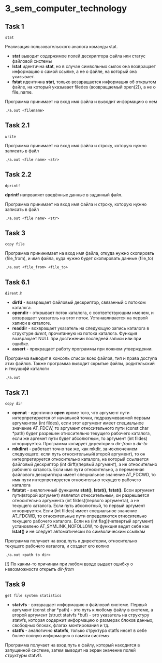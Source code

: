 # 3_sem_computer_technology
## Task 1 
`stat`

Реализация пользовательского аналога команды stat.

- **stat** выводит содержимое полей дескриптора файла или статус файловой системы  
- **lstat** идентична **stat**, но в случае символьных сылок она возвращает информацию о самой ссылке, а не о файле, на который она указывает.
- **fstat** идентична **stat**, только возвращается информация об открытом файле, на который указывает filedes (возвращаемый open(2)), а не о file_name.

Программа принимает на вход имя файла и выводит информацию о нем
```
./a.out <filename>
```

## Task 2.1 
`write`

Программа принимает на вход имя файла и строку, которую нужно записать в файл
```
./a.out <file name> <str>
```

## Task 2.2
`dprintf`

**dprintf** напрваляет введённые данные в заданный файл.

Программа принимает на вход имя файла и строку, которую нужно записать в файл
```
./a.out <file name> <str>
```

## Task 3
`copy file`

Программа прининимает на вход имя файла, откуда нужно скопировть (file_from), и имя файла, куда нужно будет скопировать данные (file_to)
```
./a.out <file_from> <file_to>
```

## Task 6.1
`dirent.h`

 - **dirfd** - возвращает файловый дескриптор, связанный с потоком каталога.
 - **opendir** - открывает поток каталога, с соответствующим именем, и возвращает указатель на этот поток. Устанавливается на первой хаписи в каталоге.
 - **readdir** - вохвращает указатель на следующую запись каталога в структуре *dirent*, прочитанную из потока каталога. Функция возвращает NULL при достижении последней записи или при ошибке.
 - **assert** - прекращает работу программы при ложном утверждении.

 Программа выводит в консоль список всех файлов, тип и права доступа этих файлов. Также программа выводит скрытые файлы, родительский и текущифй каталоги

 ```
 ./a.out
 ```

## Task 7.1
 `copy dir`

 - **openat** - идентично **open** кроме того, что аргумент пути интерпретируется от начальной точки, подразумеваемой первым аргументом (int fildes), если этот аргумент имеет специальное значение AT_FDCW, то аргумент относительного пути (const char *path) будет разрешен относительно текущего рабочего каталога, если же аргемнт пути будет абсолютным, то  аргумент (int fildes) игнорируется.
 Программа копирует директорию *dir-from* в *dir-to*
 - **mkdirat** - работает точно так же, как mkdir, за исключением следующего: если путь относительный(второй аргумент), то он интерпретируется относительно каталога, на который ссылается файловый дескриптор (int dirft)(первый аргумент), а не относительно рабочего каталога. Если имя пути относительно, а переменная файлового дескриптора имеет специальное значение AT_FDCWD, то имя пути интерпретируется относительно текущего рабочего каталога
 - **fstatat** - аналогичный функциям **stat()**, **lstat()**, **fstat()**. Есои аргумент пути(второй аргумент) является относительным, он разрешается относительно аргумента (int fildes)(первого аргумента), а не текущего каталога. Если путь абсолютный, то первый аргумент игнорируется. Если (int fildes) имеет специальное значение AT_FDCWD, то относительные пути определяются относительно текущего рабочего каталога. Если на (int flag)(четвертый аргумент) установлено AT_SYMLINK_NOFOLLOW, то функция ведет себя как **lstat()**  и не следует автоматически по символическим ссылкам

 Программа получает на вход путь к директории, относительно текущего рабочего каталога, и создает его копию
 ```
 ./a.out <path to dir>
 ```
 [!] По каким-то причинам при любом вводе выдает ошибку о невозможности открыть *dir-from*

 ## Task 9
 `get file system statistics `

 - **statvfs** - возвращает информацию о файловой системе. Первый аргумент (const char *path) - это путь к любому файлу в системе, а второй аргумент (struct statvfs *buf) - это указатель на структуру statvfs, которая содержит информацию о размерах блоков данных, свободных блоках, флагах монтирования и тд.
 - **statfs** - аналогично **statvfs**, только структура statfs несет в себе более полную информацию о памяти системы

 Программа получает на вход путь к файлу, который находится в запущенной системе, затем выводит на экран значение полей структуры statvfs
